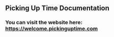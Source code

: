 ## Picking Up Time Documentation 

### You can visit the website here: https://welcome.pickinguptime.com 